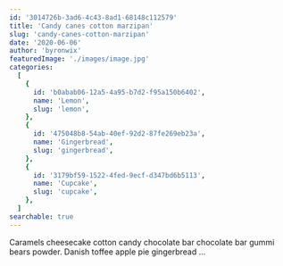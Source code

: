 ```yaml
---
id: '3014726b-3ad6-4c43-8ad1-68148c112579'
title: 'Candy canes cotton marzipan'
slug: 'candy-canes-cotton-marzipan'
date: '2020-06-06'
author: 'byronwix'
featuredImage: './images/image.jpg'
categories:
  [
    {
      id: 'b0abab06-12a5-4a95-b7d2-f95a150b6402',
      name: 'Lemon',
      slug: 'lemon',
    },
    {
      id: '475048b8-54ab-40ef-92d2-87fe269eb23a',
      name: 'Gingerbread',
      slug: 'gingerbread',
    },
    {
      id: '3179bf59-1522-4fed-9ecf-d347bd6b5113',
      name: 'Cupcake',
      slug: 'cupcake',
    },
  ]
searchable: true
---
```


Caramels cheesecake cotton candy chocolate bar chocolate bar gummi bears powder.
Danish toffee apple pie gingerbread ...
